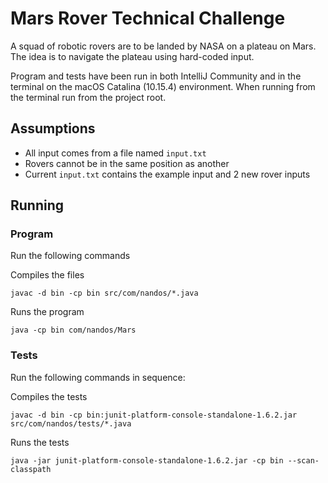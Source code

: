 # Mars Rover Technical Challenge
A squad of robotic rovers are to be landed by NASA on a plateau on Mars. The idea is to navigate the plateau using hard-coded input.

Program and tests have been run in both IntelliJ Community and in the terminal on the macOS Catalina (10.15.4) environment. When running from the terminal run from the project root.

## Assumptions

- All input comes from a file named `input.txt`
- Rovers cannot be in the same position as another
- Current `input.txt` contains the example input and 2 new rover inputs

## Running

### Program
Run the following commands

Compiles the files

`javac -d bin -cp bin src/com/nandos/*.java`

Runs the program

`java -cp bin com/nandos/Mars`

### Tests
Run the following commands in sequence:

Compiles the tests

`javac -d bin -cp bin:junit-platform-console-standalone-1.6.2.jar src/com/nandos/tests/*.java`

Runs the tests

`java -jar junit-platform-console-standalone-1.6.2.jar -cp bin --scan-classpath`